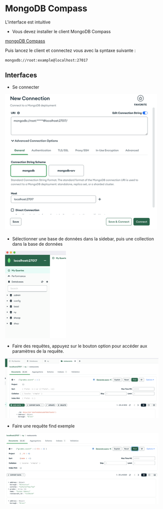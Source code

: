 # MongoDB Compass

L'interface est intuitive

- Vous devez installer le client MongoDB Compass

[mongoDB Compass](https://www.mongodb.com/products/tools/compass)

Puis lancez le client et connectez vous avec la syntaxe suivante : 

`mongodb://root:example@localhost:27017`

## Interfaces

- Se connecter

<img src="compass.png" alt="drawing" width="500"/>

- Sélectionner une base de données dans la sidebar, puis une collection dans la base de données
  
<img src="./bd_compass.png" alt="drawing" width="200"/>


- Faire des requêtes, appuyez sur le bouton option pour accéder aux paramètres de la requête.

<img src="compass_db.png" alt="drawing" width="800"/>

- Faire une requête find exemple
  
<img src="./find.png" alt="drawing" width="800"/>
 
